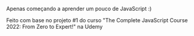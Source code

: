 Apenas começando a aprender um pouco de JavaScript :)

Feito com base no projeto #1 do curso "The Complete JavaScript Course 2022: From Zero to Expert!" na Udemy

